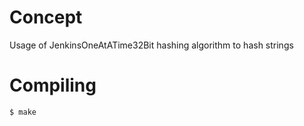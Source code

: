# Concept

Usage of JenkinsOneAtATime32Bit hashing algorithm to hash strings

# Compiling

```bash
$ make
```
